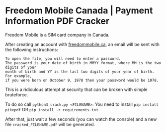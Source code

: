 # Freedom Mobile Canada | Payment Information PDF Cracker
Freedom Mobile is a SIM card company in Canada.

After creating an account with [freedommobile.ca](freedommobile.ca), an email will be sent with the following instructions:

```
To open the file, you will need to enter a password. 
The password is your date of birth in MMYY format, where MM is the two digits of your
month of birth and YY is the last two digits of your year of birth. For example, 
if you were born on October 9, 1978 then your password would be 1078.
```

This is a ridiculous attempt at security that can be broken with simple bruteforce.

To do so call `python3 crack.py <FILENAME>`. You need to install `pip install pikepdf` OR `pip install -r requirements.txt`.

After that, just wait a few seconds (you can watch the console) and a new file `cracked_FILENAME.pdf` will be generated.

